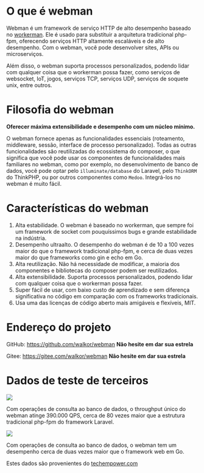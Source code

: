 # O que é webman

Webman é um framework de serviço HTTP de alto desempenho baseado no [workerman](https://www.workerman.net). Ele é usado para substituir a arquitetura tradicional php-fpm, oferecendo serviços HTTP altamente escaláveis e de alto desempenho. Com o webman, você pode desenvolver sites, APIs ou microserviços.

Além disso, o webman suporta processos personalizados, podendo lidar com qualquer coisa que o workerman possa fazer, como serviços de websocket, IoT, jogos, serviços TCP, serviços UDP, serviços de soquete unix, entre outros.

# Filosofia do webman
**Oferecer máxima extensibilidade e desempenho com um núcleo mínimo.**

O webman fornece apenas as funcionalidades essenciais (roteamento, middleware, sessão, interface de processo personalizado). Todas as outras funcionalidades são reutilizadas do ecossistema do composer, o que significa que você pode usar os componentes de funcionalidades mais familiares no webman, como por exemplo, no desenvolvimento de banco de dados, você pode optar pelo `illuminate/database` do Laravel, pelo `ThinkORM` do ThinkPHP, ou por outros componentes como `Medoo`. Integrá-los no webman é muito fácil.

# Características do webman

1. Alta estabilidade. O webman é baseado no workerman, que sempre foi um framework de socket com pouquíssimos bugs e grande estabilidade na indústria.
2. Desempenho ultraalto. O desempenho do webman é de 10 a 100 vezes maior do que o framework tradicional php-fpm, e cerca de duas vezes maior do que frameworks como gin e echo em Go.
3. Alta reutilização. Não há necessidade de modificar, a maioria dos componentes e bibliotecas do composer podem ser reutilizados.
4. Alta extensibilidade. Suporta processos personalizados, podendo lidar com qualquer coisa que o workerman possa fazer.
5. Super fácil de usar, com baixo custo de aprendizado e sem diferença significativa no código em comparação com os frameworks tradicionais.
6. Usa uma das licenças de código aberto mais amigáveis e flexíveis, MIT.

# Endereço do projeto
GitHub: https://github.com/walkor/webman **Não hesite em dar sua estrela**

Gitee: https://gitee.com/walkor/webman **Não hesite em dar sua estrela**

# Dados de teste de terceiros

![](../assets/img/benchmark1.png)

Com operações de consulta ao banco de dados, o throughput único do webman atinge 390.000 QPS, cerca de 80 vezes maior que a estrutura tradicional php-fpm do framework Laravel.

![](../assets/img/benchmarks-go.png)

Com operações de consulta ao banco de dados, o webman tem um desempenho cerca de duas vezes maior que o framework web em Go. 

Estes dados são provenientes do [techempower.com](https://www.techempower.com/benchmarks/#section=data-r20&hw=ph&test=db&l=zik073-sf)
